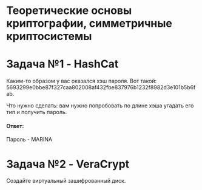 # Теоретические основы криптографии, симметричные криптосистемы
# Задача №1 - HashCat
Каким-то образом у вас оказался хэш пароля. Вот такой: 5693299e0bbe87f327caa802008af432fbe837976b1232f8982d3e101b5b6fab.

Что нужно сделать: вам нужно попробовать по длине хэша угадать его тип и получить пароль.
#### Ответ:
Пароль - MARINA
# Задача №2 - VeraCrypt
Создайте виртуальный зашифрованный диск.